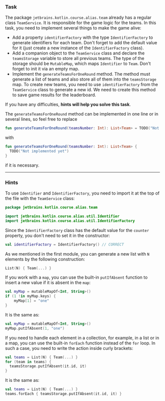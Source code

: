 ### Task

The package `jetbrains.kotlin.course.alias.team` already has a regular class `TeamService`.
It is responsible for the game logic for the teams. In this task, you need to implement several things to make the game alive:

- Add a property `identifierFactory` with the type `IdentifierFactory` to generate identifiers for each team.
  Don't forget to add the default value for it (just create a new instance of the `IdentifierFactory` class).
- Add a companion object to the `TeamService` class and declare the `teamsStorage` variable to store all previous teams.
  The type of the storage should be `MutableMap`, which maps `Identifier` to `Team`. Don't forget to init it via an empty map.
- Implement the `generateTeamsForOneRound` method.
  The method must generate a list of teams and also store all of them into the `teamsStorage` map.
  To create new teams, you need to use `identifierFactory` from the `TeamService` class to generate a new id.
  We need to create this method to save game results for the leaderboard.

If you have any difficulties, **hints will help you solve this task**.

<div class="hint" title="generateTeamsForOneRound method implementation length">

The `generateTeamsForOneRound` method can be implemented in one line or in several lines, 
so feel free to replace 
```kotlin
fun generateTeamsForOneRound(teamsNumber: Int): List<Team> = TODO("Not implemented yet")
``` 
with 
```kotlin
fun generateTeamsForOneRound(teamsNumber: Int): List<Team> { 
  TODO("Not implemented yet") 
}
```
if it is necessary.
</div>


----

### Hints

<div class="hint" title="Import Identifier">

To use `Identifier` and `IdentifierFactory`, you need to import it at the top of the file with the `TeamService` class:

  ```kotlin
  package jetbrains.kotlin.course.alias.team

  import jetbrains.kotlin.course.alias.util.Identifier
  import jetbrains.kotlin.course.alias.util.IdentifierFactory
  ```
</div>

<div class="hint" title="Create IdentifierFactory class">

Since the `IdentifierFactory` class has the default value for the `counter` property,
you don't need to set it in the constructor:

  ```kotlin
  val identifierFactory = IdentifierFactory() // CORRECT
  ```
</div>

<div class="hint" title="List with teams generation">

As we mentioned in the first module, you can generate a new list with `N` elements by the following construction:
  ```kotlin
  List(N) { Team(...) }
  ```
</div>

<div class="hint" title="putIfAbsent built-in function">

If you work with a `map`, you can use the built-in `putIfAbsent` function to insert a new value if it is absent in the `map`:
  ```kotlin
  val myMap = mutableMapOf<Int, String>()
  if (1 !in myMap.keys) {
      myMap[1] = "one"
  }
  ```
It is the same as:
  ```kotlin
  val myMap = mutableMapOf<Int, String>()
  myMap.putIfAbsent(1, "one")
  ```
</div>

<div class="hint" title="forEach built-in function">

If you need to handle each element in a collection, for example, in a list or in a map,
you can use the built-in `forEach` function instead of the `for` loop.
In such a case, you need to write the action inside curly brackets:
  ```kotlin
  val teams = List(N) { Team(...) }
  for (team in teams) {
    teamsStorage.putIfAbsent(it.id, it)
  }
  ```
It is the same as:
  ```kotlin
  val teams = List(N) { Team(...) }
  teams.forEach { teamsStorage.putIfAbsent(it.id, it) }
  ```
</div>
